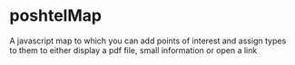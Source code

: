 # poshtelMap

A javascript map to which you can add points of interest and assign types to them to either display a pdf file, small information or open a link
